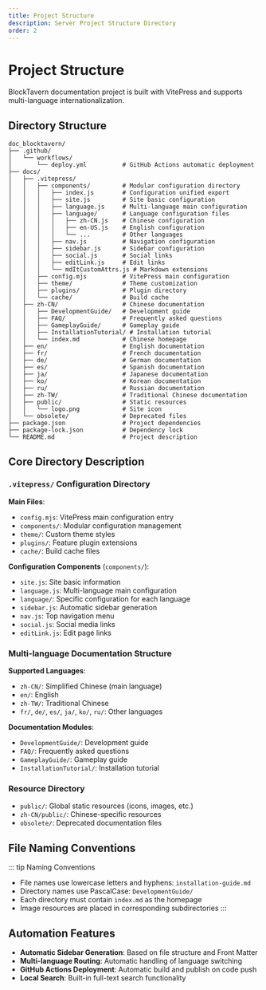 ```yaml
---
title: Project Structure
description: Server Project Structure Directory
order: 2
---
```



# Project Structure

BlockTavern documentation project is built with VitePress and supports multi-language internationalization.

## Directory Structure

```
doc_blocktavern/
├── .github/
│   └── workflows/
│       └── deploy.yml          # GitHub Actions automatic deployment
├── docs/
│   ├── .vitepress/
│   │   ├── components/         # Modular configuration directory
│   │   │   ├── index.js        # Configuration unified export
│   │   │   ├── site.js         # Site basic configuration
│   │   │   ├── language.js     # Multi-language main configuration
│   │   │   ├── language/       # Language configuration files
│   │   │   │   ├── zh-CN.js    # Chinese configuration
│   │   │   │   ├── en-US.js    # English configuration
│   │   │   │   └── ...         # Other languages
│   │   │   ├── nav.js          # Navigation configuration
│   │   │   ├── sidebar.js      # Sidebar configuration
│   │   │   ├── social.js       # Social links
│   │   │   ├── editLink.js     # Edit links
│   │   │   └── mdItCustomAttrs.js # Markdown extensions
│   │   ├── config.mjs          # VitePress main configuration
│   │   ├── theme/              # Theme customization
│   │   ├── plugins/            # Plugin directory
│   │   └── cache/              # Build cache
│   ├── zh-CN/                  # Chinese documentation
│   │   ├── DevelopmentGuide/   # Development guide
│   │   ├── FAQ/                # Frequently asked questions
│   │   ├── GameplayGuide/      # Gameplay guide
│   │   ├── InstallationTutorial/ # Installation tutorial
│   │   └── index.md            # Chinese homepage
│   ├── en/                     # English documentation
│   ├── fr/                     # French documentation
│   ├── de/                     # German documentation
│   ├── es/                     # Spanish documentation
│   ├── ja/                     # Japanese documentation
│   ├── ko/                     # Korean documentation
│   ├── ru/                     # Russian documentation
│   ├── zh-TW/                  # Traditional Chinese documentation
│   ├── public/                 # Static resources
│   │   └── logo.png            # Site icon
│   └── obsolete/               # Deprecated files
├── package.json                # Project dependencies
├── package-lock.json           # Dependency lock
└── README.md                   # Project description
```

## Core Directory Description

### `.vitepress/` Configuration Directory

**Main Files**:
- `config.mjs`: VitePress main configuration entry
- `components/`: Modular configuration management
- `theme/`: Custom theme styles
- `plugins/`: Feature plugin extensions
- `cache/`: Build cache files

**Configuration Components** (`components/`):
- `site.js`: Site basic information
- `language.js`: Multi-language main configuration
- `language/`: Specific configuration for each language
- `sidebar.js`: Automatic sidebar generation
- `nav.js`: Top navigation menu
- `social.js`: Social media links
- `editLink.js`: Edit page links

### Multi-language Documentation Structure

**Supported Languages**:
- `zh-CN/`: Simplified Chinese (main language)
- `en/`: English
- `zh-TW/`: Traditional Chinese
- `fr/`, `de/`, `es/`, `ja/`, `ko/`, `ru/`: Other languages

**Documentation Modules**:
- `DevelopmentGuide/`: Development guide
- `FAQ/`: Frequently asked questions
- `GameplayGuide/`: Gameplay guide
- `InstallationTutorial/`: Installation tutorial

### Resource Directory

- `public/`: Global static resources (icons, images, etc.)
- `zh-CN/public/`: Chinese-specific resources
- `obsolete/`: Deprecated documentation files

## File Naming Conventions

::: tip Naming Conventions
- File names use lowercase letters and hyphens: `installation-guide.md`
- Directory names use PascalCase: `DevelopmentGuide/`
- Each directory must contain `index.md` as the homepage
- Image resources are placed in corresponding subdirectories
:::

## Automation Features

- **Automatic Sidebar Generation**: Based on file structure and Front Matter
- **Multi-language Routing**: Automatic handling of language switching
- **GitHub Actions Deployment**: Automatic build and publish on code push
- **Local Search**: Built-in full-text search functionality

<Contributors />

<GitHistoryInformation />